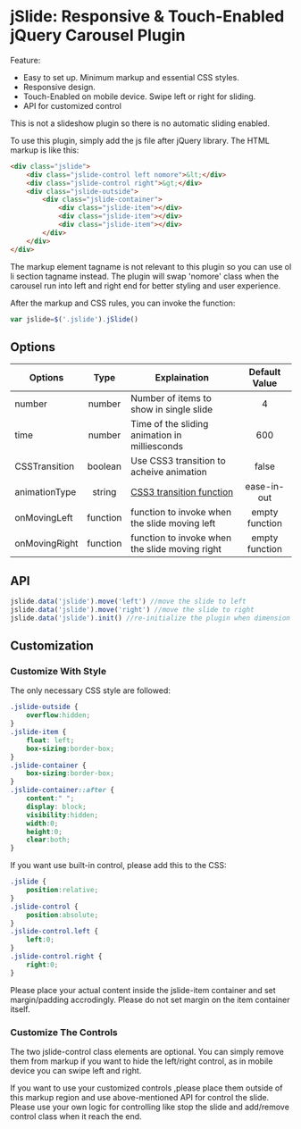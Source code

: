 # jSlide: Responsive & Touch-Enabled jQuery Carousel Plugin

Feature:

 * Easy to set up. Minimum markup and essential CSS styles.
 * Responsive design.
 * Touch-Enabled on mobile device. Swipe left or right for sliding.
 * API for customized control


This is not a slideshow plugin so there is no automatic sliding enabled. 

To use this plugin, simply add the js file after jQuery library. The HTML markup is like this:

```html
<div class="jslide">
	<div class="jslide-control left nomore">&lt;</div>
	<div class="jslide-control right">&gt;</div>
	<div class="jslide-outside">
		<div class="jslide-container">
			<div class="jslide-item"></div>
			<div class="jslide-item"></div>
			<div class="jslide-item"></div>
		</div>
	</div>
</div>
```
The markup element tagname is not relevant to this plugin so you can use ol li section tagname instead. The plugin will swap 'nomore' class when the carousel run into left and right end for better styling and user experience. 

After the markup and CSS rules, you can invoke the function:

```javascript
var jslide=$('.jslide').jSlide()
```

## Options

| Options | Type | Explaination | Default Value |
| ------- | :--: |------------ | :-------------: |
| number|number|Number of items to show in single slide|4|
| time | number|Time of the sliding animation in milliesconds| 600|
|CSSTransition|boolean|Use CSS3 transition to acheive animation|false|
|animationType|string|[CSS3 transition function](https://developer.mozilla.org/en-US/docs/Web/CSS/transition-timing-function)|ease-in-out|
|onMovingLeft|function|function to invoke when the slide moving left|empty function|
|onMovingRight|function|function to invoke when the slide moving right |empty function|

## API
```javascript
jslide.data('jslide').move('left') //move the slide to left
jslide.data('jslide').move('right') //move the slide to right
jslide.data('jslide').init() //re-initialize the plugin when dimension of wrapper 'jslide' class is changed, such during an 'resize' or 'oritentationchange' event
```

## Customization
### Customize With Style
The only necessary CSS style are followed:

```CSS
.jslide-outside {
    overflow:hidden;
}
.jslide-item {
    float: left;
    box-sizing:border-box;
}
.jslide-container {
    box-sizing:border-box;
}
.jslide-container::after {
    content:" ";
    display: block;
    visibility:hidden;
    width:0;
    height:0;
    clear:both;
}
```
If you want use built-in control, please add this to the CSS:
```CSS
.jslide {
    position:relative;
}
.jslide-control { 
    position:absolute;
}
.jslide-control.left {
    left:0;
}
.jslide-control.right {
    right:0;
}
```

Please place your actual content inside the jslide-item container and set margin/padding accrodingly. Please do not set margin on the item container itself. 

### Customize The Controls
The two jslide-control class elements are optional. You can simply remove them from markup if you want to hide the left/right control, as in mobile device you can swipe left and right.

If you want to use your customized controls ,please place them outside of this markup region and use above-mentioned API for control the slide. Please use your own logic for controlling like stop the slide and add/remove control class when it reach the end.